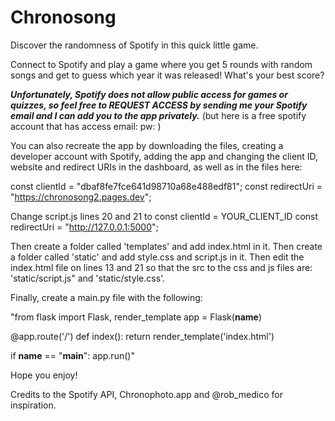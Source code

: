 # Chronosong

Discover the randomness of Spotify in this quick little game.

Connect to Spotify and play a game where you get 5 rounds with random songs and get to guess which year it was released! What's your best score?


***Unfortunately, Spotify does not allow public access for games or quizzes, so feel free to REQUEST ACCESS by sending me your Spotify email and I can add you to the app privately.*** (but here is a free spotify account that has access email: pw: )


You can also recreate the app by downloading the files, creating a developer account with Spotify, adding the app and changing the client ID, website and redirect URIs in the dashboard, as well as in the files here:

const clientId = "dbaf8fe7fce641d98710a68e488edf81";
const redirectUri = "https://chronosong2.pages.dev";

Change script.js lines 20 and 21
to
const clientId = YOUR_CLIENT_ID
const redirectUri = "http://127.0.0.1:5000";

Then create a folder called 'templates' and add index.html in it.
Then create a folder called 'static' and add style.css and script.js in it.
Then edit the index.html file on lines 13 and 21 so that the src to the css and js files are: 'static/script.js" and 'static/style.css'.

Finally, create a main.py file with the following:

"from flask import Flask, render_template
app = Flask(__name__)

@app.route('/')
def index():
    return render_template('index.html')

if __name__ == "__main__":
    app.run()"

Hope you enjoy!


Credits to the Spotify API, Chronophoto.app and @rob_medico for inspiration.
